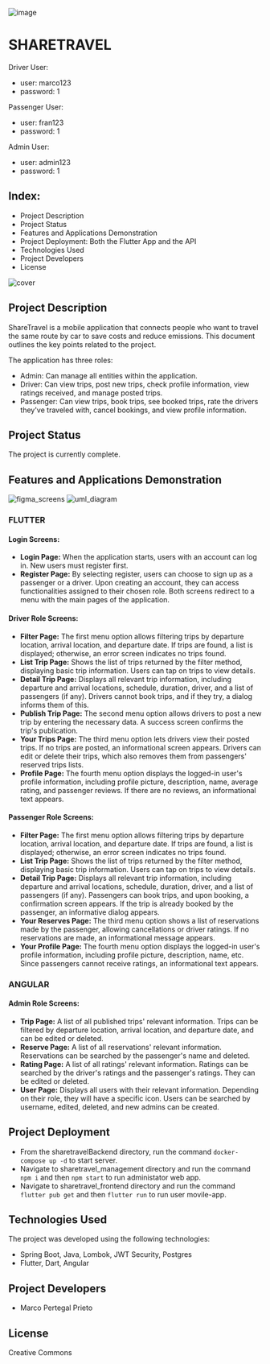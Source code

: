 ![image](https://github.com/MarcoPertegal/sharetravel-project/assets/122262025/2e790499-7ac7-4528-aa4a-ff922471be5f)


# SHARETRAVEL

Driver User: 
- user: marco123
- password: 1
  
Passenger User:
- user: fran123
- password: 1

Admin User:
- user: admin123
- password: 1
  
## Index:
- Project Description
- Project Status
- Features and Applications Demonstration
- Project Deployment: Both the Flutter App and the API
- Technologies Used
- Project Developers
- License

![cover](https://github.com/MarcoPertegal/sharetravel-project/assets/122262025/b142cae7-8e4a-4c5b-b028-86a1b5387b9d)

## Project Description
ShareTravel is a mobile application that connects people who want to travel the same route by car to save costs and reduce emissions. This document outlines the key points related to the project.

The application has three roles:
- Admin: Can manage all entities within the application.
- Driver: Can view trips, post new trips, check profile information, view ratings received, and manage posted trips.
- Passenger: Can view trips, book trips, see booked trips, rate the drivers they've traveled with, cancel bookings, and view profile information.

## Project Status
The project is currently complete.

## Features and Applications Demonstration
![figma_screens](https://github.com/MarcoPertegal/sharetravel-project/assets/122262025/9f128798-5d32-4f46-934e-dd80da96f205)
![uml_diagram](https://github.com/MarcoPertegal/sharetravel-project/assets/122262025/5d0cd220-9c2c-46e6-a26d-16fb4643b442)

### FLUTTER

#### Login Screens:
- **Login Page:** When the application starts, users with an account can log in. New users must register first.
- **Register Page:** By selecting register, users can choose to sign up as a passenger or a driver. Upon creating an account, they can access functionalities assigned to their chosen role. Both screens redirect to a menu with the main pages of the application.

#### Driver Role Screens:
- **Filter Page:** The first menu option allows filtering trips by departure location, arrival location, and departure date. If trips are found, a list is displayed; otherwise, an error screen indicates no trips found.
- **List Trip Page:** Shows the list of trips returned by the filter method, displaying basic trip information. Users can tap on trips to view details.
- **Detail Trip Page:** Displays all relevant trip information, including departure and arrival locations, schedule, duration, driver, and a list of passengers (if any). Drivers cannot book trips, and if they try, a dialog informs them of this.
- **Publish Trip Page:** The second menu option allows drivers to post a new trip by entering the necessary data. A success screen confirms the trip's publication.
- **Your Trips Page:** The third menu option lets drivers view their posted trips. If no trips are posted, an informational screen appears. Drivers can edit or delete their trips, which also removes them from passengers' reserved trips lists.
- **Profile Page:** The fourth menu option displays the logged-in user's profile information, including profile picture, description, name, average rating, and passenger reviews. If there are no reviews, an informational text appears.

#### Passenger Role Screens:
- **Filter Page:** The first menu option allows filtering trips by departure location, arrival location, and departure date. If trips are found, a list is displayed; otherwise, an error screen indicates no trips found.
- **List Trip Page:** Shows the list of trips returned by the filter method, displaying basic trip information. Users can tap on trips to view details.
- **Detail Trip Page:** Displays all relevant trip information, including departure and arrival locations, schedule, duration, driver, and a list of passengers (if any). Passengers can book trips, and upon booking, a confirmation screen appears. If the trip is already booked by the passenger, an informative dialog appears.
- **Your Reserves Page:** The third menu option shows a list of reservations made by the passenger, allowing cancellations or driver ratings. If no reservations are made, an informational message appears.
- **Your Profile Page:** The fourth menu option displays the logged-in user's profile information, including profile picture, description, name, etc. Since passengers cannot receive ratings, an informational text appears.

### ANGULAR

#### Admin Role Screens:
- **Trip Page:** A list of all published trips' relevant information. Trips can be filtered by departure location, arrival location, and departure date, and can be edited or deleted.
- **Reserve Page:** A list of all reservations' relevant information. Reservations can be searched by the passenger's name and deleted.
- **Rating Page:** A list of all ratings' relevant information. Ratings can be searched by the driver's ratings and the passenger's ratings. They can be edited or deleted.
- **User Page:** Displays all users with their relevant information. Depending on their role, they will have a specific icon. Users can be searched by username, edited, deleted, and new admins can be created.

## Project Deployment
- From the sharetravelBackend directory, run the command `docker-compose up -d` to start server.
- Navigate to sharetravel_management directory and run the command `npm i` and then `npm start` to run administator web app.
- Navigate to sharetravel_frontend directory and run the command `flutter pub get` and then `flutter run` to run user movile-app.

## Technologies Used
The project was developed using the following technologies:

- Spring Boot, Java, Lombok, JWT Security, Postgres
- Flutter, Dart, Angular

## Project Developers
- Marco Pertegal Prieto

## License
Creative Commons



